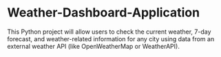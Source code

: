 # Weather-Dashboard-Application
This Python project will allow users to check the current weather, 7-day forecast, and weather-related information for any city using data from an external weather API (like OpenWeatherMap or WeatherAPI).
